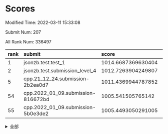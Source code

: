 # Scores

Modified Time: 2022-03-11 15:33:08

Submit Num: 207

All Rank Num: 336497

| rank |               submit               |       score        |       sigma        | pk_num |
| :--- | :--------------------------------- | :----------------- | :----------------- | :----- |
| 1    | jsonzb.test.test_1                 | 1014.6687369630404 | 0.859460178234297  | 6506   |
| 2    | jsonzb.test.submission_level_4     | 1012.7263904249807 | 0.7988309224862283 | 6505   |
| 5    | cpp.21_12_24.submission-2b2ea0d7   | 1011.4369944787852 | 0.7631284899122132 | 6502   |
| 54   | cpp.2022_01_09.submission-816672bd | 1005.541505765142  | 0.737777475800718  | 6497   |
| 55   | cpp.2022_01_09.submission-5b0e3de2 | 1005.4493050291005 | 0.711762165743239  | 6502   |


<details>
<summary>全部</summary>

| rank |                 submit                 |       score        |       sigma        | pk_num |
| :--- | :------------------------------------- | :----------------- | :----------------- | :----- |
| 1    | jsonzb.test.test_1                     | 1014.6687369630404 | 0.859460178234297  | 6506   |
| 2    | jsonzb.test.submission_level_4         | 1012.7263904249807 | 0.7988309224862283 | 6505   |
| 3    | gobigger.level_3.submission_level_3_30 | 1011.6696030931965 | 0.7840144849476204 | 6502   |
| 4    | gobigger.level_3.submission_level_3_17 | 1011.4674668966392 | 0.7942240597734576 | 6500   |
| 5    | cpp.21_12_24.submission-2b2ea0d7       | 1011.4369944787852 | 0.7631284899122132 | 6502   |
| 6    | gobigger.level_3.submission_level_3_7  | 1011.1574468864795 | 0.7784297532342053 | 6499   |
| 7    | gobigger.level_3.submission_level_3_11 | 1011.1296335430198 | 0.80149253757007   | 6502   |
| 8    | gobigger.level_3.submission_level_3_14 | 1011.1187671893363 | 0.7856213052095407 | 6499   |
| 9    | gobigger.level_3.submission_level_3_20 | 1011.0398723340041 | 0.7771359617776633 | 6503   |
| 10   | gobigger.level_3.submission_level_3_29 | 1010.7541782997466 | 0.7669258826218371 | 6502   |
| 11   | gobigger.level_3.submission_level_3_2  | 1010.6627953058422 | 0.7656096939842755 | 6505   |
| 12   | gobigger.level_3.submission_level_3_0  | 1010.6422304101551 | 0.7566696426310967 | 6506   |
| 13   | gobigger.level_3.submission_level_3_33 | 1010.6409853833553 | 0.7607992438599869 | 6502   |
| 14   | gobigger.level_3.submission_level_3_16 | 1010.638448827734  | 0.7600467285898622 | 6497   |
| 15   | gobigger.level_3.submission_level_3_45 | 1010.6317831062416 | 0.7799460758442797 | 6503   |
| 16   | gobigger.level_3.submission_level_3_25 | 1010.6239703801217 | 0.7786472731286966 | 6501   |
| 17   | gobigger.level_3.submission_level_3_48 | 1010.5413886747868 | 0.7543377708080805 | 6501   |
| 18   | gobigger.level_3.submission_level_3_31 | 1010.5163519115425 | 0.7541035335396099 | 6502   |
| 19   | gobigger.level_3.submission_level_3_13 | 1010.4917199298633 | 0.7854872228530037 | 6504   |
| 20   | gobigger.level_3.submission_level_3_43 | 1010.4908792862079 | 0.7489493914899048 | 6504   |
| 21   | gobigger.level_3.submission_level_3_10 | 1010.4231398194553 | 0.7516104264742908 | 6495   |
| 22   | gobigger.level_3.submission_level_3_23 | 1010.3620242105716 | 0.7648434387643338 | 6501   |
| 23   | gobigger.level_3.submission_level_3_9  | 1010.3490385874978 | 0.7750134049354683 | 6499   |
| 24   | gobigger.level_3.submission_level_3_26 | 1010.3469665990566 | 0.7605261663780849 | 6499   |
| 25   | gobigger.level_3.submission_level_3_19 | 1010.3011216235157 | 0.7621722873166078 | 6502   |
| 26   | gobigger.level_3.submission_level_3_47 | 1010.2173715430699 | 0.7580477523320678 | 6503   |
| 27   | gobigger.level_3.submission_level_3_44 | 1010.1989574443619 | 0.7570329309367823 | 6505   |
| 28   | gobigger.level_3.submission_level_3_38 | 1010.1901053260125 | 0.7630108755014262 | 6506   |
| 29   | gobigger.level_3.submission_level_3_42 | 1010.1547513942096 | 0.7637567738532933 | 6500   |
| 30   | gobigger.level_3.submission_level_3_39 | 1010.1318835211622 | 0.7482719669730656 | 6502   |
| 31   | gobigger.level_3.submission_level_3_8  | 1010.1135580151977 | 0.7557951806579962 | 6507   |
| 32   | gobigger.level_3.submission_level_3_36 | 1010.0040314560764 | 0.7593306187703956 | 6504   |
| 33   | gobigger.level_3.submission_level_3_22 | 1009.9765445817136 | 0.7892247313543287 | 6504   |
| 34   | gobigger.level_3.submission_level_3_40 | 1009.9573336534781 | 0.7583349428565809 | 6506   |
| 35   | gobigger.level_3.submission_level_3_18 | 1009.9099830055716 | 0.7552198827217531 | 6501   |
| 36   | gobigger.level_3.submission_level_3_3  | 1009.9042367763925 | 0.7545967298089273 | 6501   |
| 37   | gobigger.level_3.submission_level_3_6  | 1009.750031826065  | 0.744145413547632  | 6497   |
| 38   | gobigger.level_3.submission_level_3_41 | 1009.7002029152278 | 0.7686685747356186 | 6506   |
| 39   | gobigger.level_3.submission_level_3_15 | 1009.6626373601438 | 0.7550282749542969 | 6502   |
| 40   | gobigger.level_3.submission_level_3_5  | 1009.6261315113846 | 0.7376312716829938 | 6503   |
| 41   | gobigger.level_3.submission_level_3_49 | 1009.5201419531683 | 0.75969977644293   | 6504   |
| 42   | gobigger.level_3.submission_level_3_28 | 1009.3811107716818 | 0.7508219670991686 | 6504   |
| 43   | gobigger.level_3.submission_level_3_46 | 1009.2765172985077 | 0.7484473738491114 | 6506   |
| 44   | gobigger.level_3.submission_level_3_37 | 1009.0734394772784 | 0.7379936932978045 | 6502   |
| 45   | gobigger.level_3.submission_level_3_1  | 1009.0345170291691 | 0.7591604162570181 | 6505   |
| 46   | gobigger.level_3.submission_level_3_24 | 1009.0162310616142 | 0.7383732161072174 | 6498   |
| 47   | gobigger.level_3.submission_level_3_34 | 1009.0037701452742 | 0.750439145781058  | 6505   |
| 48   | gobigger.level_3.submission_level_3_35 | 1008.9230908344189 | 0.7567429839223692 | 6503   |
| 49   | gobigger.level_3.submission_level_3_12 | 1008.833332532774  | 0.7510148466805998 | 6498   |
| 50   | gobigger.level_3.submission_level_3_21 | 1008.8056203205791 | 0.7472132193786192 | 6497   |
| 51   | gobigger.level_3.submission_level_3_32 | 1008.6984673714752 | 0.7634451698916777 | 6505   |
| 52   | gobigger.level_3.submission_level_3_27 | 1008.3920565267459 | 0.7300602025008159 | 6504   |
| 53   | gobigger.level_3.submission_level_3_4  | 1008.3734936315493 | 0.7657695886752836 | 6505   |
| 54   | cpp.2022_01_09.submission-816672bd     | 1005.541505765142  | 0.737777475800718  | 6497   |
| 55   | cpp.2022_01_09.submission-5b0e3de2     | 1005.4493050291005 | 0.711762165743239  | 6502   |
| 56   | gobigger.level_1.submission_level_1_15 | 1004.7778468262505 | 0.723876600399256  | 6500   |
| 57   | gobigger.level_1.submission_level_1_18 | 1004.7655235575437 | 0.727284490970953  | 6503   |
| 58   | gobigger.level_1.submission_level_1_9  | 1004.7193966643023 | 0.730906278034036  | 6504   |
| 59   | gobigger.level_1.submission_level_1_35 | 1004.4734301056387 | 0.7070261245278815 | 6505   |
| 60   | gobigger.level_1.submission_level_1_45 | 1004.3587649994292 | 0.7183530236492008 | 6502   |
| 61   | gobigger.level_1.submission_level_1_0  | 1004.356261410834  | 0.7164135936827161 | 6507   |
| 62   | gobigger.level_1.submission_level_1_31 | 1004.3299568832525 | 0.7040936218568098 | 6500   |
| 63   | gobigger.level_1.submission_level_1_48 | 1004.3051295210064 | 0.7274065698093346 | 6504   |
| 64   | gobigger.level_1.submission_level_1_7  | 1004.2505105177662 | 0.7077173166739553 | 6504   |
| 65   | gobigger.level_1.submission_level_1_2  | 1004.1934914197222 | 0.715448951694387  | 6498   |
| 66   | gobigger.level_1.submission_level_1_32 | 1004.145269399754  | 0.7182203568669242 | 6500   |
| 67   | gobigger.level_1.submission_level_1_29 | 1004.1363583642243 | 0.724427583237019  | 6502   |
| 68   | gobigger.level_1.submission_level_1_43 | 1004.0591281216666 | 0.7159367693550196 | 6502   |
| 69   | gobigger.level_1.submission_level_1_30 | 1003.998047252733  | 0.7219281645488264 | 6503   |
| 70   | gobigger.level_1.submission_level_1_17 | 1003.9519420846283 | 0.7263222169307894 | 6506   |
| 71   | gobigger.level_1.submission_level_1_44 | 1003.8481863890764 | 0.7225201177105354 | 6501   |
| 72   | gobigger.level_1.submission_level_1_14 | 1003.8188290024864 | 0.7230036692341636 | 6505   |
| 73   | gobigger.level_1.submission_level_1_27 | 1003.7466482052444 | 0.7145141256931827 | 6499   |
| 74   | gobigger.level_1.submission_level_1_13 | 1003.7096360152032 | 0.726972570648862  | 6500   |
| 75   | gobigger.level_1.submission_level_1_46 | 1003.6750058367742 | 0.7099170406187573 | 6503   |
| 76   | gobigger.level_1.submission_level_1_3  | 1003.6173386583422 | 0.7208548101368959 | 6501   |
| 77   | gobigger.level_1.submission_level_1_49 | 1003.55189258992   | 0.7090511264202354 | 6503   |
| 78   | gobigger.level_1.submission_level_1_1  | 1003.5390027696459 | 0.7152758448707801 | 6503   |
| 79   | gobigger.level_1.submission_level_1_33 | 1003.515372732384  | 0.724462805178234  | 6493   |
| 80   | gobigger.level_1.submission_level_1_19 | 1003.5040491372419 | 0.7157359759961934 | 6504   |
| 81   | gobigger.level_1.submission_level_1_34 | 1003.4825308194658 | 0.7117114837189523 | 6503   |
| 82   | gobigger.level_1.submission_level_1_16 | 1003.4643382982354 | 0.7153431548344374 | 6504   |
| 83   | gobigger.level_1.submission_level_1_42 | 1003.4203618142119 | 0.7323817228191267 | 6504   |
| 84   | gobigger.level_1.submission_level_1_11 | 1003.3915749456884 | 0.7157856906765631 | 6502   |
| 85   | gobigger.level_1.submission_level_1_4  | 1003.3571242822626 | 0.7161154086682144 | 6506   |
| 86   | gobigger.level_1.submission_level_1_24 | 1003.3149308996618 | 0.71276319358121   | 6501   |
| 87   | gobigger.level_1.submission_level_1_6  | 1003.3081975598584 | 0.7179361217648896 | 6498   |
| 88   | gobigger.level_1.submission_level_1_21 | 1003.2077093163043 | 0.7287035409025218 | 6499   |
| 89   | gobigger.level_1.submission_level_1_26 | 1003.1965187137705 | 0.7058623462943682 | 6505   |
| 90   | gobigger.level_1.submission_level_1_37 | 1002.9814762971413 | 0.7128771613876391 | 6506   |
| 91   | gobigger.level_1.submission_level_1_38 | 1002.9166241908736 | 0.7114202419702561 | 6503   |
| 92   | gobigger.level_1.submission_level_1_36 | 1002.8869959994395 | 0.7094824774285269 | 6499   |
| 93   | gobigger.level_1.submission_level_1_47 | 1002.7725730394342 | 0.7184460435314544 | 6506   |
| 94   | gobigger.level_1.submission_level_1_28 | 1002.7392123470827 | 0.7215915902914183 | 6503   |
| 95   | gobigger.level_1.submission_level_1_39 | 1002.5462205434021 | 0.710645030725891  | 6512   |
| 96   | gobigger.level_1.submission_level_1_10 | 1002.535906131338  | 0.7122247059246671 | 6498   |
| 97   | gobigger.level_1.submission_level_1_5  | 1002.4815937115451 | 0.7192475576496549 | 6500   |
| 98   | gobigger.level_1.submission_level_1_25 | 1002.3679250873727 | 0.7162573543089981 | 6500   |
| 99   | gobigger.level_1.submission_level_1_8  | 1002.108489711545  | 0.7043901074838406 | 6507   |
| 100  | gobigger.level_1.submission_level_1_20 | 1002.1072977977861 | 0.7170838182573868 | 6507   |
| 101  | gobigger.level_1.submission_level_1_22 | 1001.9164461398668 | 0.7143232904301722 | 6501   |
| 102  | gobigger.level_1.submission_level_1_41 | 1001.7693745560009 | 0.7130946165425817 | 6502   |
| 103  | gobigger.level_1.submission_level_1_40 | 1001.6794465561995 | 0.7157581103122059 | 6501   |
| 104  | gobigger.level_1.submission_level_1_23 | 1001.225145773896  | 0.7067390024680058 | 6500   |
| 105  | gobigger.level_1.submission_level_1_12 | 1001.1151883496485 | 0.7124855255358572 | 6504   |
| 106  | gobigger.random.submission_random_4    | 997.2330513521982  | 0.7086521420390596 | 6503   |
| 107  | gobigger.random.submission_random_22   | 997.1162295627253  | 0.6975618921832746 | 6503   |
| 108  | gobigger.random.submission_random_6    | 996.809993903561   | 0.7204003069103687 | 6508   |
| 109  | gobigger.random.submission_random_29   | 996.7606555013534  | 0.7078267936406336 | 6504   |
| 110  | gobigger.random.submission_random_9    | 996.7445609444719  | 0.7099419879874939 | 6498   |
| 111  | gobigger.random.submission_random_34   | 996.7070469060208  | 0.7100345668797695 | 6508   |
| 112  | gobigger.random.submission_random_33   | 996.6366367028814  | 0.7168453782067503 | 6507   |
| 113  | gobigger.random.submission_random_46   | 996.5990818384498  | 0.7115123780457426 | 6501   |
| 114  | gobigger.random.submission_random_26   | 996.5337721858856  | 0.7121638044767543 | 6501   |
| 115  | gobigger.random.submission_random_8    | 996.4145027084975  | 0.710206246151496  | 6499   |
| 116  | gobigger.random.submission_random_23   | 996.4144103733939  | 0.7102937629597628 | 6498   |
| 117  | gobigger.random.submission_random_19   | 996.3897635475245  | 0.7019407677965673 | 6508   |
| 118  | gobigger.random.submission_random_41   | 996.384857394955   | 0.7289761723868371 | 6508   |
| 119  | gobigger.random.submission_random_43   | 996.3687228789959  | 0.7109402370672661 | 6502   |
| 120  | gobigger.random.submission_random_17   | 996.3547960870359  | 0.7240429779119028 | 6499   |
| 121  | gobigger.random.submission_random_47   | 996.3464809679092  | 0.7086915460533907 | 6505   |
| 122  | gobigger.random.submission_random_30   | 996.331475154051   | 0.713396382373262  | 6500   |
| 123  | gobigger.random.submission_random_3    | 996.2980754723507  | 0.706855718217292  | 6501   |
| 124  | gobigger.random.submission_random_2    | 996.2397080108208  | 0.7067182337258331 | 6497   |
| 125  | gobigger.random.submission_random_35   | 996.1917190683813  | 0.7225504366626494 | 6497   |
| 126  | gobigger.random.submission_random_45   | 996.1737229411864  | 0.7049607340211529 | 6498   |
| 127  | gobigger.random.submission_random_12   | 996.0989166676285  | 0.704825543372087  | 6498   |
| 128  | gobigger.random.submission_random_42   | 996.0394913394925  | 0.7111030042722658 | 6502   |
| 129  | gobigger.random.submission_random_14   | 996.0334816620676  | 0.7092630992256056 | 6506   |
| 130  | gobigger.random.submission_random_20   | 995.9739246086561  | 0.7264938274532281 | 6503   |
| 131  | gobigger.random.submission_random_27   | 995.9555877003131  | 0.7075279043659044 | 6500   |
| 132  | gobigger.random.submission_random_25   | 995.9166302713871  | 0.7348590476244865 | 6501   |
| 133  | gobigger.random.submission_random_0    | 995.8869142651417  | 0.7051611972411531 | 6503   |
| 134  | gobigger.random.submission_random_28   | 995.8654607141214  | 0.7106831939572918 | 6502   |
| 135  | gobigger.random.submission_random_31   | 995.7664247662118  | 0.7028931535209977 | 6503   |
| 136  | gobigger.random.submission_random_38   | 995.7662717360325  | 0.7133774825014958 | 6502   |
| 137  | gobigger.random.submission_random_13   | 995.7393449739271  | 0.7140204124489415 | 6500   |
| 138  | gobigger.random.submission_random_48   | 995.7138088700513  | 0.7224414550715984 | 6500   |
| 139  | gobigger.random.submission_random_36   | 995.7037638442691  | 0.7061102594751019 | 6500   |
| 140  | gobigger.random.submission_random_10   | 995.6881890949337  | 0.720373307044812  | 6500   |
| 141  | gobigger.random.submission_random_11   | 995.6595804800036  | 0.6976999415029966 | 6501   |
| 142  | gobigger.random.submission_random_40   | 995.6529770290971  | 0.7233576188726325 | 6503   |
| 143  | gobigger.random.submission_random_18   | 995.589307983271   | 0.727292307141506  | 6499   |
| 144  | gobigger.random.submission_random_5    | 995.5728141239075  | 0.720811742401486  | 6501   |
| 145  | gobigger.random.submission_random_24   | 995.5272885994043  | 0.7142023828226935 | 6505   |
| 146  | gobigger.random.submission_random_21   | 995.4675552078933  | 0.7112336184907835 | 6504   |
| 147  | gobigger.random.submission_random_15   | 995.4667296988495  | 0.7173715189805697 | 6501   |
| 148  | gobigger.random.submission_random_44   | 995.3944090862173  | 0.704878346422701  | 6500   |
| 149  | gobigger.random.submission_random_32   | 995.197172549857   | 0.717543499016123  | 6504   |
| 150  | gobigger.random.submission_random_39   | 995.1066564889974  | 0.7213516203261163 | 6501   |
| 151  | gobigger.random.submission_random_1    | 995.0120930316099  | 0.723728653286095  | 6511   |
| 152  | gobigger.random.submission_random_16   | 994.9635988330892  | 0.7125243089000571 | 6500   |
| 153  | gobigger.random.submission_random_37   | 994.9597206720823  | 0.7181917088578995 | 6497   |
| 154  | gobigger.random.submission_random_7    | 994.9299293317866  | 0.7164851257339803 | 6504   |
| 155  | gobigger.random.submission_random_49   | 994.3958913944823  | 0.7210040101634275 | 6495   |
| 156  | gobigger.level_2.submission_level_2_47 | 993.8850153327625  | 0.7342504154904574 | 6500   |
| 157  | gobigger.level_2.submission_level_2_17 | 993.7501495885803  | 0.73618106646165   | 6502   |
| 158  | gobigger.level_2.submission_level_2_25 | 993.6980489503837  | 0.733894391277156  | 6504   |
| 159  | gobigger.level_2.submission_level_2_48 | 993.4271327729036  | 0.7422796079708457 | 6500   |
| 160  | gobigger.level_2.submission_level_2_27 | 993.3970837135563  | 0.7372578458465336 | 6503   |
| 161  | gobigger.level_2.submission_level_2_43 | 993.2188941405428  | 0.7347661857668112 | 6500   |
| 162  | gobigger.level_2.submission_level_2_4  | 993.1186262627498  | 0.7333270184685916 | 6504   |
| 163  | gobigger.level_2.submission_level_2_11 | 992.9799115030513  | 0.7495587571564991 | 6501   |
| 164  | gobigger.level_2.submission_level_2_49 | 992.9593186465928  | 0.7468509489706809 | 6508   |
| 165  | gobigger.level_2.submission_level_2_30 | 992.8568451073758  | 0.7390260574146972 | 6502   |
| 166  | gobigger.level_2.submission_level_2_41 | 992.7600280569907  | 0.7277591600459397 | 6504   |
| 167  | gobigger.level_2.submission_level_2_29 | 992.7449945600669  | 0.738659903870776  | 6503   |
| 168  | gobigger.level_2.submission_level_2_18 | 992.6447668635388  | 0.7381237159000239 | 6496   |
| 169  | gobigger.level_2.submission_level_2_21 | 992.6302475708789  | 0.7456021483038499 | 6504   |
| 170  | gobigger.level_2.submission_level_2_33 | 992.5845234884513  | 0.7448322188780867 | 6499   |
| 171  | gobigger.level_2.submission_level_2_40 | 992.5454830447081  | 0.7539398452292034 | 6507   |
| 172  | gobigger.level_2.submission_level_2_24 | 992.5085375215838  | 0.7421618186764533 | 6505   |
| 173  | gobigger.level_2.submission_level_2_10 | 992.4975986606646  | 0.7456677307746126 | 6505   |
| 174  | gobigger.level_2.submission_level_2_34 | 992.3540451104587  | 0.7417367800161053 | 6505   |
| 175  | gobigger.level_2.submission_level_2_38 | 992.3236599101479  | 0.74126400783951   | 6504   |
| 176  | gobigger.level_2.submission_level_2_7  | 992.3031658666189  | 0.7514630459828114 | 6506   |
| 177  | gobigger.level_2.submission_level_2_12 | 992.2438443956854  | 0.7273704112668239 | 6504   |
| 178  | gobigger.level_2.submission_level_2_9  | 992.107241951598   | 0.7311025340066191 | 6503   |
| 179  | gobigger.level_2.submission_level_2_2  | 991.9394289839574  | 0.7488703394421602 | 6504   |
| 180  | gobigger.level_2.submission_level_2_20 | 991.9159948124907  | 0.7496828907852301 | 6501   |
| 181  | gobigger.level_2.submission_level_2_8  | 991.9144558650966  | 0.7392643094130001 | 6505   |
| 182  | gobigger.level_2.submission_level_2_28 | 991.7704887953963  | 0.7948511854881495 | 6500   |
| 183  | gobigger.level_2.submission_level_2_19 | 991.7381071828222  | 0.7499001541742469 | 6507   |
| 184  | gobigger.level_2.submission_level_2_39 | 991.6300003504149  | 0.7452031181911657 | 6501   |
| 185  | gobigger.level_2.submission_level_2_36 | 991.5579918860635  | 0.7502391671408281 | 6501   |
| 186  | gobigger.level_2.submission_level_2_16 | 991.5276476371931  | 0.7651478971121117 | 6495   |
| 187  | gobigger.level_2.submission_level_2_6  | 991.4539021782826  | 0.7515758277205764 | 6499   |
| 188  | gobigger.level_2.submission_level_2_42 | 991.4395790812163  | 0.7500841882551258 | 6505   |
| 189  | gobigger.level_2.submission_level_2_37 | 991.3502210552904  | 0.7562092258726747 | 6503   |
| 190  | gobigger.level_2.submission_level_2_15 | 991.3417550266997  | 0.7649178985238297 | 6503   |
| 191  | gobigger.level_2.submission_level_2_45 | 991.3384245444705  | 0.7480109434578655 | 6503   |
| 192  | gobigger.level_2.submission_level_2_22 | 991.2997988217484  | 0.7668663585769411 | 6501   |
| 193  | gobigger.level_2.submission_level_2_14 | 991.2694624432446  | 0.7432778067706873 | 6501   |
| 194  | gobigger.level_2.submission_level_2_31 | 991.2526551962466  | 0.7442431361708358 | 6507   |
| 195  | gobigger.level_2.submission_level_2_13 | 991.0925550749225  | 0.7462572925715178 | 6508   |
| 196  | gobigger.level_2.submission_level_2_0  | 991.0770063076633  | 0.7477467643698071 | 6508   |
| 197  | gobigger.level_2.submission_level_2_5  | 990.9448917055195  | 0.7462134848490428 | 6498   |
| 198  | gobigger.level_2.submission_level_2_23 | 990.9255191475704  | 0.7622355382037441 | 6505   |
| 199  | gobigger.level_2.submission_level_2_35 | 990.8257431133342  | 0.7527377439348312 | 6495   |
| 200  | gobigger.level_2.submission_level_2_1  | 990.7918887579016  | 0.7413319827334666 | 6505   |
| 201  | gobigger.level_2.submission_level_2_26 | 990.696803549752   | 0.7693393664071266 | 6500   |
| 202  | gobigger.level_2.submission_level_2_3  | 990.5128810909459  | 0.7480294906414936 | 6508   |
| 203  | gobigger.level_2.submission_level_2_44 | 990.4136252645068  | 0.8001612772754487 | 6508   |
| 204  | gobigger.level_2.submission_level_2_46 | 990.3869101845902  | 0.742139610716708  | 6508   |
| 205  | gobigger.level_2.submission_level_2_32 | 990.3052654044899  | 0.7959963451193474 | 6505   |
| 206  | gobigger.none.submission_none_1        | 979.8227683692575  | 1.2060337297367103 | 6502   |
| 207  | gobigger.none.submission_none_0        | 975.9038037647882  | 1.360288490735723  | 6499   |

</details>